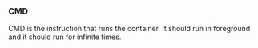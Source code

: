 ### CMD
CMD is the instruction that runs the container. It should run in foreground and it should run for infinite times.